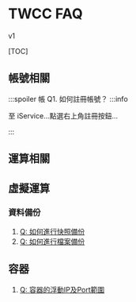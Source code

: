 # TWCC FAQ

v1

[TOC]

## 帳號相關

:::spoiler 帳 Q1. 如何註冊帳號？
:::info


至 iService...點選右上角註冊按鈕...


:::




## 運算相關

## 虛擬運算 

### 資料備份

1. [Q: 如何進行快照備份]()
1. [Q: 如何進行檔案備份]()

## 容器

1. [Q: 容器的浮動IP及Port範圍](容器的IP及Port範圍.md)
